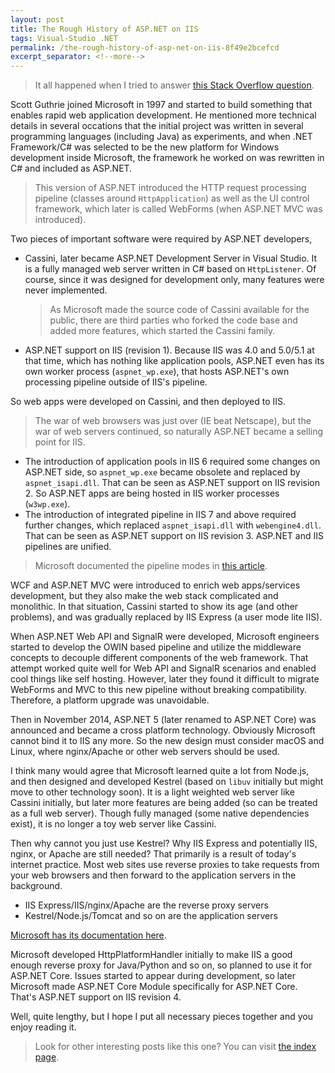 ```yaml
---
layout: post
title: The Rough History of ASP.NET on IIS
tags: Visual-Studio .NET
permalink: /the-rough-history-of-asp-net-on-iis-8f49e2bcefcd
excerpt_separator: <!--more-->
---
```


> It all happened when I tried to answer [this Stack Overflow question](https://stackoverflow.com/questions/35639205/what-is-kestrel-vs-iis-express/46878663#46878663).

Scott Guthrie joined Microsoft in 1997 and started to build something that enables rapid web application development. He mentioned more technical details in several occations that the initial project was written in several programming languages (including Java) as experiments, and when .NET Framework/C# was selected to be the new platform for Windows development inside Microsoft, the framework he worked on was rewritten in C# and included as ASP.NET.
<!--more-->

> This version of ASP.NET introduced the HTTP request processing pipeline (classes around `HttpApplication`) as well as the UI control framework, which later is called WebForms (when ASP.NET MVC was introduced).

Two pieces of important software were required by ASP.NET developers,

* Cassini, later became ASP.NET Development Server in Visual Studio. It is a fully managed web server written in C# based on `HttpListener`. Of course, since it was designed for development only, many features were never implemented.
  
  > As Microsoft made the source code of Cassini available for the public, there are third parties who forked the code base and added more features, which started the Cassini family.

* ASP.NET support on IIS (revision 1). Because IIS was 4.0 and 5.0/5.1 at that time, which has nothing like application pools, ASP.NET even has its own worker process (`aspnet_wp.exe`), that hosts ASP.NET's own processing pipeline outside of IIS's pipeline.

So web apps were developed on Cassini, and then deployed to IIS.

> The war of web browsers was just over (IE beat Netscape), but the war of web servers continued, so naturally ASP.NET became a selling point for IIS.

* The introduction of application pools in IIS 6 required some changes on ASP.NET side, so `aspnet_wp.exe` became obsolete and replaced by `aspnet_isapi.dll`. That can be seen as ASP.NET support on IIS revision 2. So ASP.NET apps are being hosted in IIS worker processes (`w3wp.exe`).
* The introduction of integrated pipeline in IIS 7 and above required further changes, which replaced `aspnet_isapi.dll` with `webengine4.dll`. That can be seen as ASP.NET support on IIS revision 3. ASP.NET and IIS pipelines are unified.

> Microsoft documented the pipeline modes in [this article](https://docs.microsoft.com/iis/application-frameworks/building-and-running-aspnet-applications/aspnet-integration-with-iis#aspnet-integration-architecture).

WCF and ASP.NET MVC were introduced to enrich web apps/services development, but they also make the web stack complicated and monolithic. In that situation, Cassini started to show its age (and other problems), and was gradually replaced by IIS Express (a user mode lite IIS).

When ASP.NET Web API and SignalR were developed, Microsoft engineers started to develop the OWIN based pipeline and utilize the middleware concepts to decouple different components of the web framework. That attempt worked quite well for Web API and SignalR scenarios and enabled cool things like self hosting. However, later they found it difficult to migrate WebForms and MVC to this new pipeline without breaking compatibility. Therefore, a platform upgrade was unavoidable.

Then in November 2014, ASP.NET 5 (later renamed to ASP.NET Core) was announced and became a cross platform technology. Obviously Microsoft cannot bind it to IIS any more. So the new design must consider macOS and Linux, where nginx/Apache or other web servers should be used.

I think many would agree that Microsoft learned quite a lot from Node.js, and then designed and developed Kestrel (based on `libuv` initially but might move to other technology soon). It is a light weighted web server like Cassini initially, but later more features are being added (so can be treated as a full web server). Though fully managed (some native dependencies exist), it is no longer a toy web server like Cassini.

Then why cannot you just use Kestrel? Why IIS Express and potentially IIS, nginx, or Apache are still needed? That primarily is a result of today's internet practice. Most web sites use reverse proxies to take requests from your web browsers and then forward to the application servers in the background.

* IIS Express/IIS/nginx/Apache are the reverse proxy servers
* Kestrel/Node.js/Tomcat and so on are the application servers

[Microsoft has its documentation here](https://docs.microsoft.com/aspnet/core/fundamentals/servers/kestrel).

Microsoft developed HttpPlatformHandler initially to make IIS a good enough reverse proxy for Java/Python and so on, so planned to use it for ASP.NET Core. Issues started to appear during development, so later Microsoft made ASP.NET Core Module specifically for ASP.NET Core. That's ASP.NET support on IIS revision 4.

Well, quite lengthy, but I hope I put all necessary pieces together and you enjoy reading it.

> Look for other interesting posts like this one? You can visit [the index page](https://halfblood.pro/all-in-one-for-the-legends-of-net-materials-43c374a01433).
